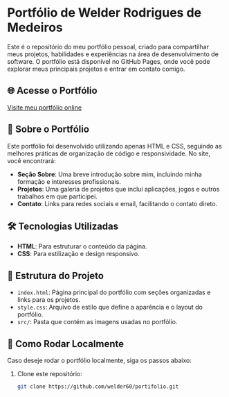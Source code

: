 # Portfólio de Welder Rodrigues de Medeiros

Este é o repositório do meu portfólio pessoal, criado para compartilhar meus projetos, habilidades e experiências na área de desenvolvimento de software. O portfólio está disponível no GitHub Pages, onde você pode explorar meus principais projetos e entrar em contato comigo.

## 🌐 Acesse o Portfólio

[Visite meu portfólio online](https://welder60.github.io/portifolio)

## 📜 Sobre o Portfólio

Este portfólio foi desenvolvido utilizando apenas HTML e CSS, seguindo as melhores práticas de organização de código e responsividade. No site, você encontrará:

- **Seção Sobre**: Uma breve introdução sobre mim, incluindo minha formação e interesses profissionais.
- **Projetos**: Uma galeria de projetos que inclui aplicações, jogos e outros trabalhos em que participei.
- **Contato**: Links para redes sociais e email, facilitando o contato direto.

## 🛠️ Tecnologias Utilizadas

- **HTML**: Para estruturar o conteúdo da página.
- **CSS**: Para estilização e design responsivo.

## 📂 Estrutura do Projeto

- `index.html`: Página principal do portfólio com seções organizadas e links para os projetos.
- `style.css`: Arquivo de estilo que define a aparência e o layout do portfólio.
- `src/`: Pasta que contém as imagens usadas no portfólio.

## 🚀 Como Rodar Localmente

Caso deseje rodar o portfólio localmente, siga os passos abaixo:

1. Clone este repositório:
   ```bash
   git clone https://github.com/welder60/portifolio.git
